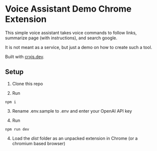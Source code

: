 # Voice Assistant Demo Chrome Extension

This simple voice assistant takes voice commands to follow links, summarize page (with instructions), and search google.

It is not meant as a service, but just a demo on how to create such a tool.

Built with [crxjs.dev](https://crxjs.dev).

## Setup

1. Clone this repo

2. Run

```
npm i
```

3. Rename .env.sample to .env and enter your OpenAI API key

4. Run

```
npm run dev
```

4. Load the _dist_ folder as an unpacked extension in Chrome (or a chromium based browser)
